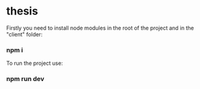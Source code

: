 # thesis

Firstly you need to install node modules in the root of the project and in the "client" folder:
### npm i


To run the project use:
### npm run dev
